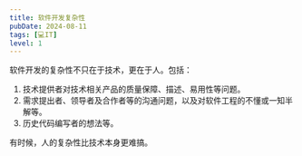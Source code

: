 ```yaml
---
title: 软件开发复杂性
pubDate: 2024-08-11
tags: [💻IT]
level: 1
---
```


软件开发的复杂性不只在于技术，更在于人。包括：

1. 技术提供者对技术相关产品的质量保障、描述、易用性等问题。
2. 需求提出者、领导者及合作者等的沟通问题，以及对软件工程的不懂或一知半解等。
3. 历史代码编写者的想法等。

有时候，人的复杂性比技术本身更难搞。
